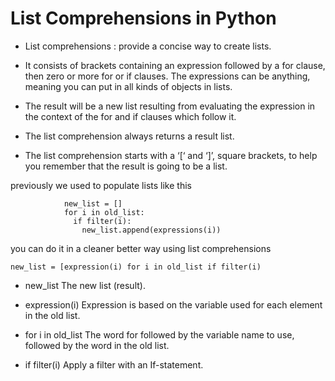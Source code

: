 # List Comprehensions in Python

- List comprehensions : provide a concise way to create lists.

- It consists of brackets containing an expression followed by a for clause, then zero or more for or if clauses. The expressions can be anything, meaning you can put in all kinds of objects in lists.
- The result will be a new list resulting from evaluating the expression in the context of the for and if clauses which follow it.

- The list comprehension always returns a result list.

- The list comprehension starts with a ‘[‘ and ‘]’, square brackets, to help you remember that the result is going to be a list.

previously we used to populate lists like this

```
            new_list = []
            for i in old_list:
              if filter(i):
                new_list.append(expressions(i))

```

you can do it in a cleaner better way using list comprehensions

```
new_list = [expression(i) for i in old_list if filter(i)
```

- new_list The new list (result).

- expression(i) Expression is based on the variable used for each element in the old list.

- for i in old_list The word for followed by the variable name to use, followed by the word in the old list.

- if filter(i) Apply a filter with an If-statement.